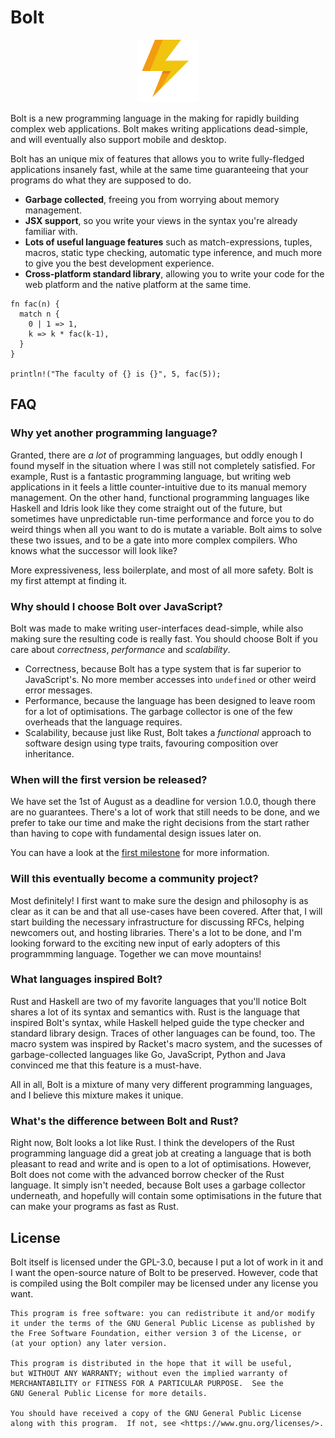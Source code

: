Bolt
====

<p align="center">
  <img height="100" src="https://github.com/boltlang/Bolt/blob/master/logo.png?raw=true" />
</p>

Bolt is a new programming language in the making for rapidly building complex web applications.
Bolt makes writing applications dead-simple, and will eventually also support mobile and desktop.

Bolt has an unique mix of features that allows you to write fully-fledged
applications insanely fast, while at the same time guaranteeing that your programs
do what they are supposed to do.

 - **Garbage collected**, freeing you from worrying about memory management.
 - **JSX support**, so you write your views in the syntax you're already
   familiar with.
 - **Lots of useful language features** such as match-expressions, tuples, macros, static type checking, automatic type inference, and much more to give you the best development experience.
 - **Cross-platform standard library**, allowing you to write your code for the
   web platform and the native platform at the same time.

```
fn fac(n) {
  match n {
    0 | 1 => 1,
    k => k * fac(k-1),
  }
}

println!("The faculty of {} is {}", 5, fac(5));
```

## FAQ

### Why yet another programming language?

Granted, there are _a lot_ of programming languages, but oddly enough I found myself
in the situation where I was still not completely satisfied. For example, Rust is a fantastic programming language,
but writing web applications in it feels a little counter-intuitive due to its manual memory management.
On the other hand, functional  programming languages like Haskell and Idris look like they come straight out of the future, but sometimes have unpredictable run-time performance and force you to do weird things when all you want to do is mutate a variable. Bolt aims to solve these two issues, and to be a gate into more complex compilers. Who knows what the successor will look like?

More expressiveness, less boilerplate, and most of all more safety. Bolt is my first attempt at finding it.

### Why should I choose Bolt over JavaScript?

Bolt was made to make writing user-interfaces dead-simple, while also making
sure the resulting code is really fast. You should choose Bolt if you care
about _correctness_, _performance_ and _scalability_.

 - Correctness, because Bolt has a type system that is far superior to
   JavaScript's. No more member accesses into `undefined` or other weird error
   messages.
 - Performance, because the language has been designed to leave room for a lot
   of optimisations. The garbage collector is one of the few overheads that the
   language requires.
 - Scalability, because just like Rust, Bolt takes a _functional_ approach to
   software design using type traits, favouring composition over inheritance.

### When will the first version be released?

We have set the 1st of August as a deadline for version 1.0.0, though there
are no guarantees. There's a lot of work that still needs to be done, and we
prefer to take our time and make the right decisions from the start rather than
having to cope with fundamental design issues later on.

You can have a look at the [first milestone](https://github.com/boltlang/Bolt/milestone/1)
for more information.

### Will this eventually become a community project?

Most definitely! I first want to make sure the design and philosophy is as
clear as it can be and that all use-cases have been covered. After that, 
I will start building the necessary infrastructure for discussing RFCs, 
helping newcomers out, and hosting libraries. There's a lot to be done, and 
I'm looking forward to the exciting new input of early adopters of this
programmming language. Together we can move mountains!

### What languages inspired Bolt?

Rust and Haskell are two of my favorite languages that you'll notice Bolt
shares a lot of its syntax and semantics with. Rust is the language that inspired Bolt's syntax,
while Haskell helped guide the type checker and standard library design.
Traces of other languages can be found, too.
The macro system was inspired by Racket's macro system,
and the sucesses of garbage-collected languages like Go, JavaScript, Python and Java convinced me that
this feature is a must-have.

All in all, Bolt is a mixture of many very different programming languages, and I believe this mixture makes it unique.

### What's the difference between Bolt and Rust?

Right now, Bolt looks a lot like Rust. I think the developers of the Rust programming language did a great job at 
creating a language that is both pleasant to read and write and is open to a lot of optimisations. However,
Bolt does not come with the advanced borrow checker of the Rust language. It simply isn't needed, because Bolt uses
a garbage collector underneath, and hopefully will contain some optimisations in the future that can make your programs
as fast as Rust.

## License

Bolt itself is licensed under the GPL-3.0, because I put a lot of work in it
and I want the open-source nature of Bolt to be preserved. However, code that
is compiled using the Bolt compiler may be licensed under any license you want.

    This program is free software: you can redistribute it and/or modify
    it under the terms of the GNU General Public License as published by
    the Free Software Foundation, either version 3 of the License, or
    (at your option) any later version.

    This program is distributed in the hope that it will be useful,
    but WITHOUT ANY WARRANTY; without even the implied warranty of
    MERCHANTABILITY or FITNESS FOR A PARTICULAR PURPOSE.  See the
    GNU General Public License for more details.

    You should have received a copy of the GNU General Public License
    along with this program.  If not, see <https://www.gnu.org/licenses/>.

